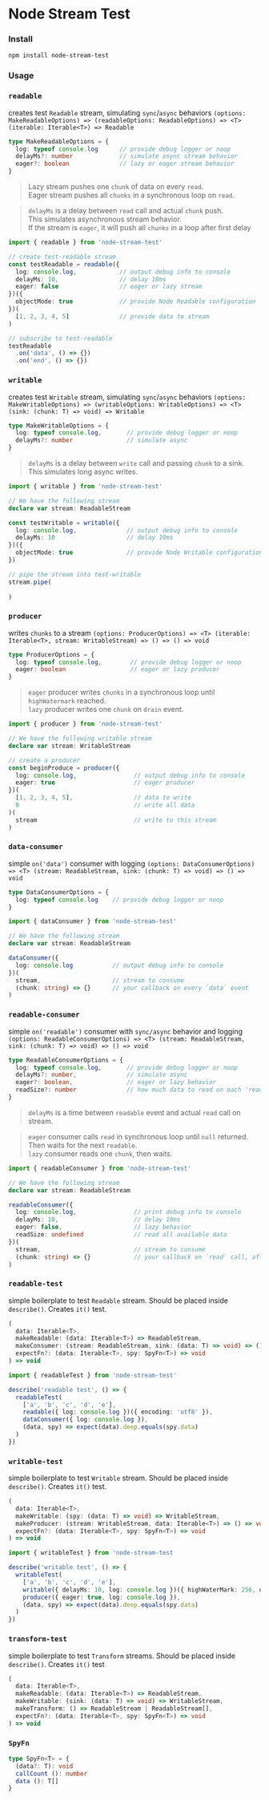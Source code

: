 # Node Stream Test

### Install
```
npm install node-stream-test
```

### Usage

### `readable`
creates test `Readable` stream, simulating `sync`/`async` behaviors
`(options: MakeReadableOptions) => (readableOptions: ReadableOptions) => <T> (iterable: Iterable<T>) => Readable`
```ts
type MakeReadableOptions = {
  log: typeof console.log      // provide debug logger or noop
  delayMs?: number             // simulate async stream behavior
  eager?: boolean              // lazy or eager stream behavior
}
```
> Lazy stream pushes one `chunk` of data on every `read`.  
Eager stream pushes all `chunks` in a synchronous loop on `read`.

> `delayMs` is a delay between `read` call and actual `chunk` push.  
This simulates asynchronous stream behavior.  
If the stream is `eager`, it will push all `chunks` in a loop after first delay
```ts
import { readable } from 'node-stream-test'

// create test-readable stream
const testReadable = readable({
  log: console.log,            // output debug info to console
  delayMs: 10,                 // delay 10ms
  eager: false                 // eager or lazy stream 
})({
  objectMode: true             // provide Node Readable configuration
})(
  [1, 2, 3, 4, 5]              // provide data to stream
)

// subscribe to test-readable
testReadable
  .on('data', () => {})
  .on('end', () => {})
```

### `writable`
creates test `Writable` stream, simulating `sync`/`async` behaviors
`(options: MakeWritableOptions) => (writableOptions: WritableOptions) => <T> (sink: (chunk: T) => void) => Writable`
```ts
type MakeWritableOptions = {
  log: typeof console.log,       // provide debug logger or noop
  delayMs?: number               // simulate async
}
```
> `delayMs` is a delay between `write` call and passing `chunk` to a sink.  
This simulates long async writes.
```ts
import { writable } from 'node-stream-test'

// We have the following stream
declare var stream: ReadableStream

const testWritable = writable({ 
  log: console.log,              // output debug info to console
  delayMs: 10                    // delay 10ms
})({
  objectMode: true               // provide Node Writable configuration
})

// pipe the stream into test-writable
stream.pipe(
  
)
```

### `producer`
writes `chunks` to a stream
`(options: ProducerOptions) => <T> (iterable: Iterable<T>, stream: WritableStream) => () => () => void`
```ts
type ProducerOptions = {
  log: typeof console.log,        // provide debug logger or noop
  eager: boolean                  // eager or lazy producer
}
```
> `eager` producer writes `chunks` in a synchronous loop until `highWatermark` reached.  
`lazy` producer writes one `chunk` on `drain` event.
```ts
import { producer } from 'node-stream-test'

// We have the following writable stream
declare var stream: WritableStream

// create a producer
const beginProduce = producer({
  log: console.log,                // output debug info to console
  eager: true                      // eager producer
})(
  [1, 2, 3, 4, 5],                 // data to write
  0                                // write all data
)(
  stream                           // write to this stream
)
```

### `data-consumer`
simple `on('data')` consumer with logging
`(options: DataConsumerOptions) => <T> (stream: ReadableStream, sink: (chunk: T) => void) => () => void`
```ts
type DataConsumerOptions = {
  log: typeof console.log    // provide debug logger or noop
}
```
```ts
import { dataConsumer } from 'node-stream-test'

// We have the following stream
declare var stream: ReadableStream

dataConsumer({ 
  log: console.log           // output debug info to console
})(
  stream,                    // stream to consume
  (chunk: string) => {}      // your callback on every `data` event
)
```

### `readable-consumer`
simple `on('readable')` consumer with `sync/async` behavior and logging
`(options: ReadableConsumerOptions) => <T> (stream: ReadableStream, sink: (chunk: T) => void) => () => void`
```ts
type ReadableConsumerOptions = {
  log: typeof console.log,       // provide debug logger or noop
  delayMs?: number,              // simulate async
  eager?: boolean,               // eager or lazy behavior
  readSize?: number              // how much data to read on each 'readable' event
}
```
> `delayMs` is a time between `readable` event and actual `read` call on stream.
  
> `eager` consumer calls `read` in synchronous loop until `null` returned.  
Then waits for the next `readable`.  
`lazy` consumer reads one `chunk`, then waits.
```ts
import { readableConsumer } from 'node-stream-test'

// We have the following stream
declare var stream: ReadableStream

readableConsumer({
  log: console.log,                // print debug info to console
  delayMs: 10,                     // delay 10ms
  eager: false,                    // lazy behavior
  readSize: undefined              // read all available data
})(
  stream,                          // stream to consume
  (chunk: string) => {}            // your callback on `read` call, after `readable` event
)
```

### `readable-test`
simple boilerplate to test `Readable` stream. Should be placed inside `describe()`. Creates `it()` test.
```ts
(
  data: Iterable<T>,
  makeReadable: (data: Iterable<T>) => ReadableStream,
  makeConsumer: (stream: ReadableStream, sink: (data: T) => void) => () => void),
  expectFn?: (data: Iterable<T>, spy: SpyFn<T>) => void
) => void
```
```ts
import { readableTest } from 'node-stream-test'

describe('readable test', () => {
  readableTest(
    ['a', 'b', 'c', 'd', 'e'],
    readable({ log: console.log })({ encoding: 'utf8' }),
    dataConsumer({ log: console.log }),
    (data, spy) => expect(data).deep.equals(spy.data)
  )
})
```

### `writable-test`
simple boilerplate to test `Writable` stream. Should be placed inside `describe()`. Creates `it()` test.
```ts
(
  data: Iterable<T>,
  makeWritable: (spy: (data: T) => void) => WritableStream,
  makeProducer: (stream: WritableStream, data: Iterable<T>) => () => void,
  expectFn?: (data: Iterable<T>, spy: SpyFn<T>) => void
) => void
```
```ts
import { writableTest } from 'node-stream-test

describe('writable test', () => {
  writableTest(
    ['a', 'b', 'c', 'd', 'e'],
    writable({ delayMs: 10, log: console.log })({ highWaterMark: 256, decodeStrings: false }),
    producer({ eager: true, log: console.log }),
    (data, spy) => expect(data).deep.equals(spy.data)
  )
})
```

### `transform-test`
simple boilerplate to test `Transform` streams. Should be placed inside `describe()`. Creates `it()` test
```ts
(
  data: Iterable<T>,
  makeReadable: (data: Iterable<T>) => ReadableStream,
  makeWritable: (sink: (data: T) => void) => WritableStream,
  makeTransform: () => ReadableStream | ReadableStream[],
  expectFn?: (data: Iterable<T>, spy: SpyFn<T>) => void
) => void
```

### `SpyFn`
```ts
type SpyFn<T> = {
  (data?: T): void
  callCount (): number
  data (): T[]
}
```

